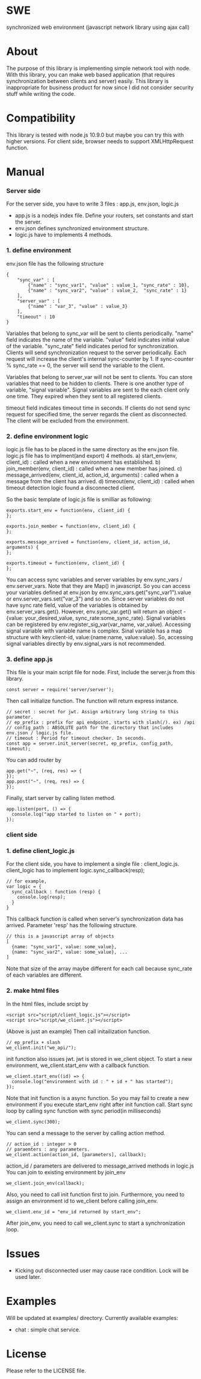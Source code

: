 # SWE
synchronized web environment (javascript network library using ajax call)

# About
The purpose of this library is implementing simple network tool with node. With this library, you can make web based application (that requires synchronization between clients and server) easily. This library is inappropriate for business product for now since I did not consider security stuff while writing the code.

# Compatibility
This library is tested with node.js 10.9.0 but maybe you can try this with higher versions. For client side, browser needs to support XMLHttpRequest function.

# Manual
### Server side
For the server side, you have to write 3 files : app.js, env.json, logic.js
* app.js is a nodejs index file. Define your routers, set constants and start the server.
* env.json defines synchronized environment structure.
* logic.js have to implements 4 methods.
### 1. define environment
env.json file has the following structure
```
{
	"sync_var" : [
		{"name" : "sync_var1", "value" : value_1, "sync_rate" : 10},
		{"name" : "sync_var2", "value" : value_2,  "sync_rate" : 1}
	],
	"server_var" : [
		{"name" : "var_3", "value" : value_3}
	],
	"timeout" : 10
}
```
Variables that belong to sync_var will be sent to clients periodically. "name" field indicates the name of the variable. "value" field indicates initial value of the variable. "sync_rate" field indicates period for synchronization. Clients will send synchronization request to the server periodically. Each request will increase the client's internal sync-counter by 1. If sync-counter % sync_rate == 0, the server will send the variable to the client.

Variables that belong to server_var will not be sent to clients. You can store variables that need to be hidden to clients.
There is one another type of variable, "signal variable". Signal variables are sent to the each client only one time. They expired when they sent to all registered clients.

timeout field indicates timeout time in seconds. If clients do not send sync request for specified time, the server regards the client as disconnected. The client will be excluded from the environment.
### 2. define environment logic
logic.js file has to be placed in the same directory as the env.json file.
logic.js file has to implment(and export) 4 methods.
a) start_env(env, client_id) : called when a new environment has established.
b) join_member(env, client_id) : called when a new member has joined.
c) message_arrived(env, client_id, action_id, arguments) : called when a message from the client has arrived.
d) timeout(env, client_id) : called when timeout detection logic found a disconnected client.

So the basic template of logic.js file is smilliar as following:
```
exports.start_env = function(env, client_id) {
};

exports.join_member = function(env, client_id) {
};

exports.message_arrived = function(env, client_id, action_id, arguments) {
};

exports.timeout = function(env, client_id) {
};
```
You can access sync variables and server variables by env.sync_vars / env.server_vars. Note that they are Map() in javascript. So you can access your variables defined at env.json by env.sync_vars.get("sync_var1").value or env.server_vars.set("var_3") and so on. Since server variables do not have sync rate field, value of the variables is obtained by env.server_vars.get(). However, env.sync_var.get() will return an object - {value: your_desired_value, sync_rate:some_sync_rate}. Signal variables can be registered by env.register_sig_var(var_name, var_value). Accessing signal variable with variable name is complex. Sinal variable has a map structure with key:client-id, value:{name:name, value:value}. So, accessing signal variables directly by env.signal_vars is not recommended.
### 3. define app.js
This file is your main script file for node. First, include the server.js from this library.
```
const server = require('server/server');
```
Then call initialize function. The function will return express instance.
```
// secret : secret for jwt. Assign arbitrary long string to this parameter.
// ep_prefix : prefix for api endpoint, starts with slash(/). ex) /api
// config_path : ABSOLUTE path for the directory that includes env.json / logic.js file.
// timeout : Period for timeout checker. In seconds.
const app = server.init_server(secret, ep_prefix, config_path, timeout);
```
You can add router by
```
app.get("~", (req, res) => {
});
app.post("~", (req, res) => {
});
```
Finally, start server by calling listen method.
```
app.listen(port, () => {
  console.log("app started to listen on " + port);
});
```
### client side
### 1. define client_logic.js
For the client side, you have to implement a single file : client_logic.js.
client_logic has to implement logic.sync_callback(resp);
```
// for example,
var logic = {
  sync_callback : function (resp) {
    console.log(resp);
  }
}
```
This callback function is called when server's synchronization data has arrived.
Parameter 'resp' has the following structure.
```
// this is a javascript array of objects
[
  {name: "sync_var1", value: some_value},
  {name: "sync_var2", value: some_value}, ...
]
```
Note that size of the array maybe different for each call because sync_rate of each variables are different.
### 2. make html files
In the html files, include srcipt by
```
<script src="script/client_logic.js"></script>
<script src="script/we_client.js"></script>
```
(Above is just an example)
Then call initailization function.
```
// ep_prefix + slash
we_client.init("we_api/");
```
init function also issues jwt. jwt is stored in we_client object.
To start a new environment, we_client.start_env with a callback function.
```
we_client.start_env((id) => {
  console.log("environment with id : " + id + " has started");
});
```
Note that init function is a async function. So you may fail to create a new environment if you execute start_env right after init function call.
Start sync loop by calling sync function with sync period(in milliseconds)
```
we_client.sync(300);
```
You can send a message to the server by calling action method.
```
// action_id : integer > 0
// paraemters : any parameters.
we_client.action(action_id, [parameters], callback);
```
action_id / parameters are delivered to message_arrived methods in logic.js
You can join to existing environment by join_env
```
we_client.join_env(callback);
```
Also, you need to call init function first to join. Furthermore, you need to assign an environment id to we_client before calling join_env.
```
we_client.env_id = "env_id returned by start_env";
```
After join_env, you need to call we_client.sync to start a synchronization loop.
# Issues
* Kicking out disconnected user may cause race condition. Lock will be used later.

# Examples
Will be updated at examples/ directory. Currently available examples:
* chat : simple chat service.

# License
Please refer to the LICENSE file.
